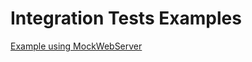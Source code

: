 # Integration Tests Examples

[Example using MockWebServer](https://github.com/brunosantanati/spring-examples/blob/master/demo/src/test/kotlin/com/example/demo/http/client/PostServiceTest.kt)
